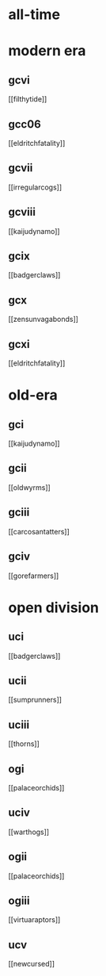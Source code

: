 # all-time

# modern era

## gcvi

[[filthytide]]

## gcc06

[[eldritchfatality]]

## gcvii

[[irregularcogs]]

## gcviii

[[kaijudynamo]]

## gcix

[[badgerclaws]]

## gcx

[[zensunvagabonds]]

## gcxi

[[eldritchfatality]]

# old-era

## gci

[[kaijudynamo]]

## gcii

[[oldwyrms]]

## gciii

[[carcosantatters]]

## gciv

[[gorefarmers]]

# open division

## uci

[[badgerclaws]]

## ucii

[[sumprunners]]

## uciii

[[thorns]]

## ogi

[[palaceorchids]]

## uciv

[[warthogs]]

## ogii

[[palaceorchids]]

## ogiii

[[virtuaraptors]]

## ucv

[[newcursed]]